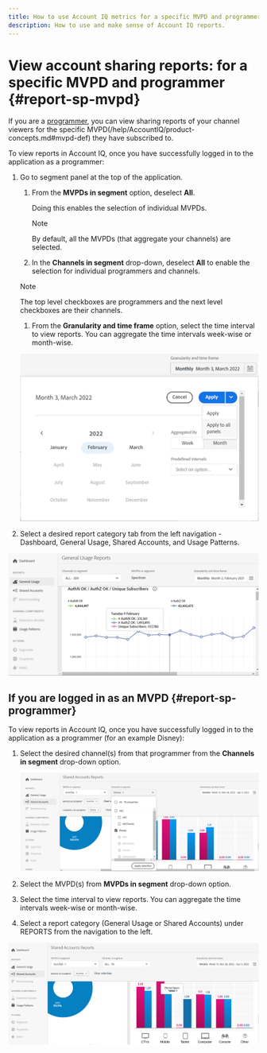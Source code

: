 ```yaml
---
title: How to use Account IQ metrics for a specific MVPD and programmer
description: How to use and make sense of Account IQ reports.  
---
```


# View account sharing reports: for a specific MVPD and programmer {#report-sp-mvpd}

If you are a [programmer](/help/AccountIQ/product-concepts.md#programmer-def), you can view sharing reports of your channel viewers for the specific MVPD(/help/AccountIQ/product-concepts.md#mvpd-def) they have subscribed to.

To view reports in Account IQ, once you have successfully logged in to the application as a programmer:

1. Go to segment panel at the top of the application.

   1. From the **MVPDs in segment** option, deselect **All**.

       Doing this enables the selection of individual MVPDs.
       
      >[!NOTE]
      >
      >By default, all the MVPDs (that aggregate your channels) are selected.

   1. In the **Channels in segment** drop-down, deselect **All** to enable the selection for individual programmers and channels.

    >[!NOTE]
    >
    >The top level checkboxes are programmers and the next level checkboxes are their channels.

    1. From the **Granularity and time frame** option, select the time interval to view reports. You can aggregate the time intervals week-wise or month-wise.

      ![Time frame](assets/time-frame.png)

1. Select a desired report category tab from the left navigation - Dashboard, General Usage, Shared Accounts, and Usage Patterns.

![report for specific MVPD](assets/report-forspecific-MVPD.png)

## If you are logged in as an MVPD {#report-sp-programmer}

To view reports in Account IQ, once you have successfully logged in to the application as a programmer (for an example Disney):

1. Select the desired channel(s) from that programmer from the **Channels in segment** drop-down option.

   ![select channels](assets/programmer-selection.png)

1. Select the MVPD(s) from **MVPDs in segment** drop-down option.

1. Select the time interval to view reports. You can aggregate the time intervals week-wise or month-wise.

1. Select a report category (General Usage or Shared Accounts) under REPORTS from the navigation to the left.

![reports for specific programmer](assets/report-forspecific-programmer.png)
